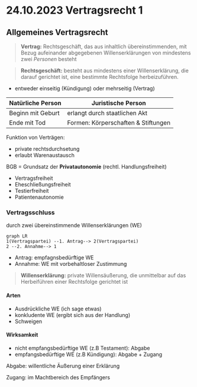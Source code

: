 # 24.10.2023 Vertragsrecht 1

## Allgemeines Vertragsrecht

> **Vertrag:** Rechtsgeschäft, das aus inhaltlich übereinstimmenden, mit Bezug aufeinander abgegebenen Willenserklärungen von mindestens zwei *Personen* besteht



> **Rechtsgeschäft:** besteht aus mindestens einer Willenserklärung, die darauf gerichtet ist, eine bestimmte Rechtsfolge herbeizuführen.

- entweder einseitig (Kündigung) oder mehrseitig (Vertrag)



| Natürliche Person | Juristische Person                  |
| ----------------- | ----------------------------------- |
| Beginn mit Geburt | erlangt durch staatlichen Akt       |
| Ende mit Tod      | Formen: Körperschaften & Stiftungen |



Funktion von Verträgen:

- private rechtsdurchsetung
- erlaubt Warenaustausch



BGB = Grundsatz der **Privatautonomie** (rechtl. Handlungsfreiheit)

- Vertragsfreiheit
- Eheschließungsfreiheit
- Testierfreiheit
- Patientenautonomie



### Vertragsschluss

durch zwei übereinstimmende Willenserklärungen (WE)

```mermaid
graph LR
1(Vertragspartei) --1. Antrag--> 2(Vertragspartei)
2 --2. Annahme--> 1 
```

- Antrag: empfagnsbedürftige WE
- Annahme: WE mit vorbehaltloser Zustimmung



> **Willenserklärung:** private Willensäußerung, die unmittelbar auf das Herbeiführen einer Rechtsfolge gerichtet ist

#### Arten

- Ausdrückliche  WE (ich sage etwas)
- konkludente WE (ergibt sich aus der Handlung)
- Schweigen



#### Wirksamkeit

- nicht empfangsbedürftige WE (z.B Testament): Abgabe
- empfangsbedürftige WE (z.B Kündigung): Abgabe + Zugang

Abgabe: willentliche Äußerung einer Erklärung

Zugang: im Machtbereich des Empfängers

